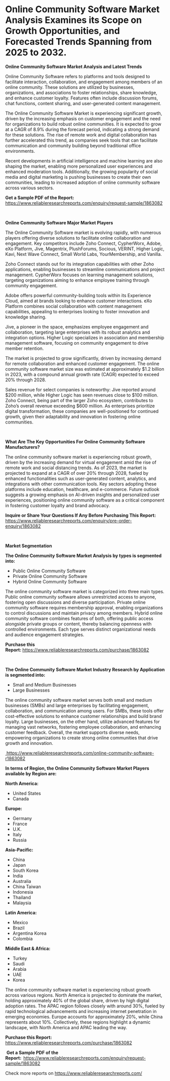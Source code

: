 <p><h1>Online Community Software Market Analysis Examines its Scope on Growth Opportunities, and Forecasted Trends Spanning from 2025 to 2032.</h1></p><p><strong>Online Community Software Market Analysis and Latest Trends</strong></p>
<p><p>Online Community Software refers to platforms and tools designed to facilitate interaction, collaboration, and engagement among members of an online community. These solutions are utilized by businesses, organizations, and associations to foster relationships, share knowledge, and enhance customer loyalty. Features often include discussion forums, chat functions, content sharing, and user-generated content management.</p><p>The Online Community Software Market is experiencing significant growth, driven by the increasing emphasis on customer engagement and the need for organizations to build robust online communities. It is expected to grow at a CAGR of 8.9% during the forecast period, indicating a strong demand for these solutions. The rise of remote work and digital collaboration has further accelerated this trend, as companies seek tools that can facilitate communication and community building beyond traditional office environments.</p><p>Recent developments in artificial intelligence and machine learning are also shaping the market, enabling more personalized user experiences and enhanced moderation tools. Additionally, the growing popularity of social media and digital marketing is pushing businesses to create their own communities, leading to increased adoption of online community software across various sectors.</p></p>
<p><strong>Get a Sample PDF of the Report:&nbsp;</strong> <a href="https://www.reliableresearchreports.com/enquiry/request-sample/1863082?utm_campaign=3315&utm_medium=2&utm_source=Github&utm_content=ia&utm_term=10032025&utm_id=online-community-software">https://www.reliableresearchreports.com/enquiry/request-sample/1863082</a></p>
<p>&nbsp;</p>
<p><strong>Online Community Software Major Market Players</strong></p>
<p><p>The Online Community Software market is evolving rapidly, with numerous players offering diverse solutions to facilitate online collaboration and engagement. Key competitors include Zoho Connect, CypherWorx, Adobe, eXo Platform, Jive, Magentrix, PlushForums, Socious, VERINT, Higher Logic, Kavi, Next Wave Connect, Small World Labs, YourMembership, and Vanilla.</p><p>Zoho Connect stands out for its integration capabilities with other Zoho applications, enabling businesses to streamline communications and project management. CypherWorx focuses on learning management solutions, targeting organizations aiming to enhance employee training through community engagement.</p><p>Adobe offers powerful community-building tools within its Experience Cloud, aimed at brands looking to enhance customer interactions. eXo Platform combines social collaboration with content management capabilities, appealing to enterprises looking to foster innovation and knowledge sharing.</p><p>Jive, a pioneer in the space, emphasizes employee engagement and collaboration, targeting large enterprises with its robust analytics and integration options. Higher Logic specializes in association and membership management software, focusing on community engagement to drive member retention.</p><p>The market is projected to grow significantly, driven by increasing demand for remote collaboration and enhanced customer engagement. The online community software market size was estimated at approximately $1.2 billion in 2023, with a compound annual growth rate (CAGR) expected to exceed 20% through 2028.</p><p>Sales revenue for select companies is noteworthy: Jive reported around $200 million, while Higher Logic has seen revenues close to $100 million. Zoho Connect, being part of the larger Zoho ecosystem, contributes to Zoho’s overall revenue exceeding $600 million. As enterprises prioritize digital transformation, these companies are well-positioned for continued growth, given their adaptability and innovation in fostering online communities.</p></p>
<p>&nbsp;</p>
<p><strong>What Are The Key Opportunities For Online Community Software Manufacturers?</strong></p>
<p><p>The online community software market is experiencing robust growth, driven by the increasing demand for virtual engagement amid the rise of remote work and social distancing trends. As of 2023, the market is projected to expand at a CAGR of over 20% through 2028, fueled by enhanced functionalities such as user-generated content, analytics, and integrations with other communication tools. Key sectors adopting these platforms include education, healthcare, and e-commerce. Future outlook suggests a growing emphasis on AI-driven insights and personalized user experiences, positioning online community software as a critical component in fostering customer loyalty and brand advocacy.</p></p>
<p><strong>Inquire or Share Your Questions If Any Before Purchasing This Report:</strong> <a href="https://www.reliableresearchreports.com/enquiry/pre-order-enquiry/1863082?utm_campaign=3315&utm_medium=2&utm_source=Github&utm_content=ia&utm_term=10032025&utm_id=online-community-software">https://www.reliableresearchreports.com/enquiry/pre-order-enquiry/1863082</a></p>
<p>&nbsp;</p>
<p><strong>Market Segmentation</strong></p>
<p><strong>The Online Community Software Market Analysis by types is segmented into:</strong></p>
<p><ul><li>Public Online Community Software</li><li>Private Online Community Software</li><li>Hybrid Online Community Software</li></ul></p>
<p><p>The online community software market is categorized into three main types. Public online community software allows unrestricted access to anyone, fostering open discussions and diverse participation. Private online community software requires membership approval, enabling organizations to control discussions and maintain privacy among members. Hybrid online community software combines features of both, offering public access alongside private groups or content, thereby balancing openness with controlled environments. Each type serves distinct organizational needs and audience engagement strategies.</p></p>
<p><strong>Purchase this Report:&nbsp;</strong><a href="https://www.reliableresearchreports.com/purchase/1863082?utm_campaign=3315&utm_medium=2&utm_source=Github&utm_content=ia&utm_term=10032025&utm_id=online-community-software">https://www.reliableresearchreports.com/purchase/1863082</a></p>
<p>&nbsp;</p>
<p><strong>The Online Community Software Market Industry Research by Application is segmented into:</strong></p>
<p><ul><li>Small and Medium Businesses</li><li>Large Businesses</li></ul></p>
<p><p>The online community software market serves both small and medium businesses (SMBs) and large enterprises by facilitating engagement, collaboration, and communication among users. For SMBs, these tools offer cost-effective solutions to enhance customer relationships and build brand loyalty. Large businesses, on the other hand, utilize advanced features for managing vast networks, fostering employee collaboration, and enhancing customer feedback. Overall, the market supports diverse needs, empowering organizations to create strong online communities that drive growth and innovation.</p></p>
<p><a href="https://www.reliableresearchreports.com/online-community-software-r1863082?utm_campaign=3315&utm_medium=2&utm_source=Github&utm_content=ia&utm_term=10032025&utm_id=online-community-software">&nbsp;https://www.reliableresearchreports.com/online-community-software-r1863082</a></p>
<p><strong>In terms of Region, the Online Community Software Market Players available by Region are:</strong></p>
<p>
    <p> <strong> North America: </strong>
        <ul>
            <li>United States</li>
            <li>Canada</li>
        </ul>
        </p> 
    <p> <strong> Europe: </strong>
        <ul>
            <li>Germany</li>
            <li>France</li>
            <li>U.K.</li>
            <li>Italy</li>
            <li>Russia</li>
        </ul>
        </p> 
    <p> <strong> Asia-Pacific: </strong>
        <ul>
            <li>China</li>
            <li>Japan</li>
            <li>South Korea</li>
            <li>India</li>
            <li>Australia</li>
            <li>China Taiwan</li>
            <li>Indonesia</li>
            <li>Thailand</li>
            <li>Malaysia</li>
        </ul>
        </p> 
    <p> <strong> Latin America: </strong>
        <ul>
            <li>Mexico</li>
            <li>Brazil</li>
            <li>Argentina Korea</li>
            <li>Colombia</li>
        </ul>
        </p> 
    <p> <strong> Middle East & Africa: </strong>
        <ul>
            <li>Turkey</li>
            <li>Saudi</li>
            <li>Arabia</li>
            <li>UAE</li>
            <li>Korea</li>
        </ul>
    </p>
    </p>
<p><p>The online community software market is experiencing robust growth across various regions. North America is projected to dominate the market, holding approximately 40% of the global share, driven by high digital adoption rates. The APAC region follows closely with around 30%, fueled by rapid technological advancements and increasing internet penetration in emerging economies. Europe accounts for approximately 20%, while China represents about 10%. Collectively, these regions highlight a dynamic landscape, with North America and APAC leading the way.</p></p>
<p><strong>Purchase this Report: </strong><a href="https://www.reliableresearchreports.com/purchase/1863082?utm_campaign=3315&utm_medium=2&utm_source=Github&utm_content=ia&utm_term=10032025&utm_id=online-community-software">https://www.reliableresearchreports.com/purchase/1863082</a></p>
<p>&nbsp;<strong>Get a Sample PDF of the Report:&nbsp;&nbsp;</strong><a href="https://www.reliableresearchreports.com/enquiry/request-sample/1863082?utm_campaign=3315&utm_medium=2&utm_source=Github&utm_content=ia&utm_term=10032025&utm_id=online-community-software">https://www.reliableresearchreports.com/enquiry/request-sample/1863082</a></p>
<p><strong></strong></p>
<p>Check more reports on <a href="https://www.reliableresearchreports.com/?utm_campaign=3315&utm_medium=2&utm_source=Github&utm_content=ia&utm_term=10032025&utm_id=online-community-software">https://www.reliableresearchreports.com/</a></p>